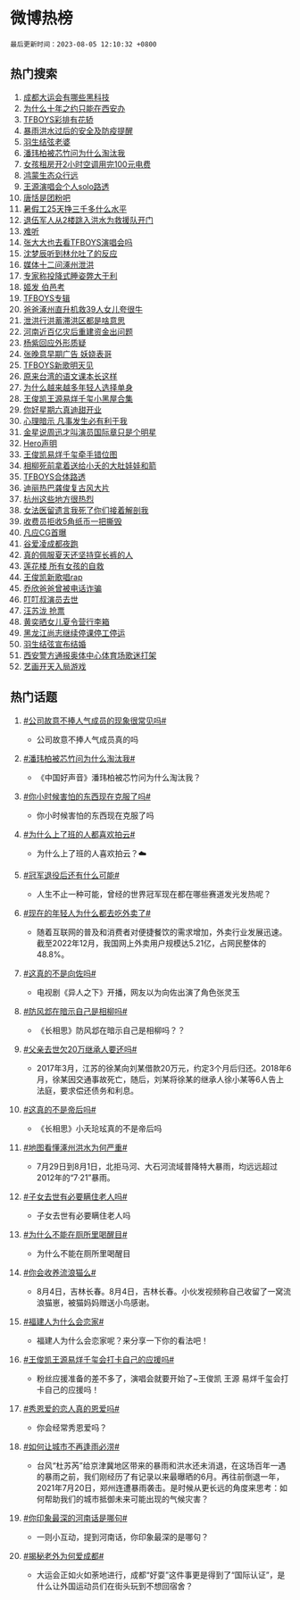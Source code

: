 # 微博热榜

`最后更新时间：2023-08-05 12:10:32 +0800`

## 热门搜索

1. [成都大运会有哪些黑科技](https://m.weibo.cn/search?containerid=100103type%3D1%26t%3D10%26q%3D%23%E6%88%90%E9%83%BD%E5%A4%A7%E8%BF%90%E4%BC%9A%E6%9C%89%E5%93%AA%E4%BA%9B%E9%BB%91%E7%A7%91%E6%8A%80%23&stream_entry_id=51&isnewpage=1&extparam=seat%3D1%26pos%3D0%26cate%3D10103%26dgr%3D0%26filter_type%3Drealtimehot%26c_type%3D51%26stream_entry_id%3D51%26display_time%3D1691208630%26pre_seqid%3D169120863092601970254&luicode=10000011&lfid=106003type%253D25%2526t%253D3%2526disable_hot%253D1%2526filter_type%253Drealtimehot)
1. [为什么十年之约只能在西安办](https://m.weibo.cn/search?containerid=100103type%3D1%26t%3D10%26q%3D%23%E4%B8%BA%E4%BB%80%E4%B9%88%E5%8D%81%E5%B9%B4%E4%B9%8B%E7%BA%A6%E5%8F%AA%E8%83%BD%E5%9C%A8%E8%A5%BF%E5%AE%89%E5%8A%9E%23&stream_entry_id=31&isnewpage=1&extparam=seat%3D1%26c_type%3D31%26realpos%3D1%26stream_entry_id%3D31%26filter_type%3Drealtimehot%26q%3D%2523%25E4%25B8%25BA%25E4%25BB%2580%25E4%25B9%2588%25E5%258D%2581%25E5%25B9%25B4%25E4%25B9%258B%25E7%25BA%25A6%25E5%258F%25AA%25E8%2583%25BD%25E5%259C%25A8%25E8%25A5%25BF%25E5%25AE%2589%25E5%258A%259E%2523%26cate%3D5001%26dgr%3D0%26lcate%3D5001%26band_rank%3D1%26flag%3D1%26pos%3D0%26display_time%3D1691208630%26pre_seqid%3D169120863092601970254&luicode=10000011&lfid=106003type%253D25%2526t%253D3%2526disable_hot%253D1%2526filter_type%253Drealtimehot)
1. [TFBOYS彩排有花轿](https://m.weibo.cn/search?containerid=100103type%3D1%26t%3D10%26q%3D%23TFBOYS%E5%BD%A9%E6%8E%92%E6%9C%89%E8%8A%B1%E8%BD%BF%23&stream_entry_id=31&isnewpage=1&extparam=seat%3D1%26c_type%3D31%26realpos%3D2%26stream_entry_id%3D31%26filter_type%3Drealtimehot%26q%3D%2523TFBOYS%25E5%25BD%25A9%25E6%258E%2592%25E6%259C%2589%25E8%258A%25B1%25E8%25BD%25BF%2523%26cate%3D5001%26dgr%3D0%26lcate%3D5001%26band_rank%3D2%26flag%3D1%26pos%3D1%26display_time%3D1691208630%26pre_seqid%3D169120863092601970254&luicode=10000011&lfid=106003type%253D25%2526t%253D3%2526disable_hot%253D1%2526filter_type%253Drealtimehot)
1. [暴雨洪水过后的安全及防疫提醒](https://m.weibo.cn/search?containerid=100103type%3D1%26t%3D10%26q%3D%23%E6%9A%B4%E9%9B%A8%E6%B4%AA%E6%B0%B4%E8%BF%87%E5%90%8E%E7%9A%84%E5%AE%89%E5%85%A8%E5%8F%8A%E9%98%B2%E7%96%AB%E6%8F%90%E9%86%92%23&stream_entry_id=31&isnewpage=1&extparam=seat%3D1%26c_type%3D31%26realpos%3D3%26stream_entry_id%3D31%26filter_type%3Drealtimehot%26q%3D%2523%25E6%259A%25B4%25E9%259B%25A8%25E6%25B4%25AA%25E6%25B0%25B4%25E8%25BF%2587%25E5%2590%258E%25E7%259A%2584%25E5%25AE%2589%25E5%2585%25A8%25E5%258F%258A%25E9%2598%25B2%25E7%2596%25AB%25E6%258F%2590%25E9%2586%2592%2523%26cate%3D5001%26dgr%3D0%26lcate%3D5001%26band_rank%3D3%26flag%3D1%26pos%3D2%26display_time%3D1691208630%26pre_seqid%3D169120863092601970254&luicode=10000011&lfid=106003type%253D25%2526t%253D3%2526disable_hot%253D1%2526filter_type%253Drealtimehot)
1. [羽生结弦老婆](https://m.weibo.cn/search?containerid=100103type%3D1%26t%3D10%26q%3D%23%E7%BE%BD%E7%94%9F%E7%BB%93%E5%BC%A6%E8%80%81%E5%A9%86%23&stream_entry_id=31&isnewpage=1&extparam=seat%3D1%26c_type%3D31%26realpos%3D4%26stream_entry_id%3D31%26filter_type%3Drealtimehot%26q%3D%2523%25E7%25BE%25BD%25E7%2594%259F%25E7%25BB%2593%25E5%25BC%25A6%25E8%2580%2581%25E5%25A9%2586%2523%26cate%3D5001%26dgr%3D0%26lcate%3D5001%26band_rank%3D4%26flag%3D16%26pos%3D3%26display_time%3D1691208630%26pre_seqid%3D169120863092601970254&luicode=10000011&lfid=106003type%253D25%2526t%253D3%2526disable_hot%253D1%2526filter_type%253Drealtimehot)
1. [潘玮柏被芯竹问为什么淘汰我](https://m.weibo.cn/search?containerid=100103type%3D1%26t%3D10%26q%3D%23%E6%BD%98%E7%8E%AE%E6%9F%8F%E8%A2%AB%E8%8A%AF%E7%AB%B9%E9%97%AE%E4%B8%BA%E4%BB%80%E4%B9%88%E6%B7%98%E6%B1%B0%E6%88%91%23&stream_entry_id=31&isnewpage=1&extparam=seat%3D1%26c_type%3D31%26realpos%3D5%26stream_entry_id%3D31%26filter_type%3Drealtimehot%26q%3D%2523%25E6%25BD%2598%25E7%258E%25AE%25E6%259F%258F%25E8%25A2%25AB%25E8%258A%25AF%25E7%25AB%25B9%25E9%2597%25AE%25E4%25B8%25BA%25E4%25BB%2580%25E4%25B9%2588%25E6%25B7%2598%25E6%25B1%25B0%25E6%2588%2591%2523%26cate%3D5001%26dgr%3D0%26lcate%3D5001%26band_rank%3D5%26flag%3D1%26pos%3D4%26display_time%3D1691208630%26pre_seqid%3D169120863092601970254&luicode=10000011&lfid=106003type%253D25%2526t%253D3%2526disable_hot%253D1%2526filter_type%253Drealtimehot)
1. [女孩租房开2小时空调用完100元电费](https://m.weibo.cn/search?containerid=100103type%3D1%26t%3D10%26q%3D%23%E5%A5%B3%E5%AD%A9%E7%A7%9F%E6%88%BF%E5%BC%802%E5%B0%8F%E6%97%B6%E7%A9%BA%E8%B0%83%E7%94%A8%E5%AE%8C100%E5%85%83%E7%94%B5%E8%B4%B9%23&stream_entry_id=31&isnewpage=1&extparam=seat%3D1%26c_type%3D31%26realpos%3D6%26stream_entry_id%3D31%26filter_type%3Drealtimehot%26q%3D%2523%25E5%25A5%25B3%25E5%25AD%25A9%25E7%25A7%259F%25E6%2588%25BF%25E5%25BC%25802%25E5%25B0%258F%25E6%2597%25B6%25E7%25A9%25BA%25E8%25B0%2583%25E7%2594%25A8%25E5%25AE%258C100%25E5%2585%2583%25E7%2594%25B5%25E8%25B4%25B9%2523%26cate%3D5001%26dgr%3D0%26lcate%3D5001%26band_rank%3D6%26flag%3D0%26pos%3D5%26display_time%3D1691208630%26pre_seqid%3D169120863092601970254&luicode=10000011&lfid=106003type%253D25%2526t%253D3%2526disable_hot%253D1%2526filter_type%253Drealtimehot)
1. [鸿蒙生态众行远](https://m.weibo.cn/search?containerid=100103type%3D1%26t%3D10%26q%3D%23%E9%B8%BF%E8%92%99%E7%94%9F%E6%80%81%E4%BC%97%E8%A1%8C%E8%BF%9C%23&stream_entry_id=31&isnewpage=1&extparam=seat%3D1%26c_type%3D31%26lcate%3D5001%26topic_ad%3D1%26stream_entry_id%3D31%26pos%3D6%26q%3D%2523%25E9%25B8%25BF%25E8%2592%2599%25E7%2594%259F%25E6%2580%2581%25E4%25BC%2597%25E8%25A1%258C%25E8%25BF%259C%2523%26cate%3D5001%26dgr%3D0%26adid%3D198404%26is_ad_pos%3D1%26filter_type%3Drealtimehot%26band_rank%3D7%26display_time%3D1691208630%26pre_seqid%3D169120863092601970254&luicode=10000011&lfid=106003type%253D25%2526t%253D3%2526disable_hot%253D1%2526filter_type%253Drealtimehot)
1. [王源演唱会个人solo路透](https://m.weibo.cn/search?containerid=100103type%3D1%26t%3D10%26q%3D%23%E7%8E%8B%E6%BA%90%E6%BC%94%E5%94%B1%E4%BC%9A%E4%B8%AA%E4%BA%BAsolo%E8%B7%AF%E9%80%8F%23&stream_entry_id=31&isnewpage=1&extparam=seat%3D1%26c_type%3D31%26realpos%3D7%26stream_entry_id%3D31%26filter_type%3Drealtimehot%26q%3D%2523%25E7%258E%258B%25E6%25BA%2590%25E6%25BC%2594%25E5%2594%25B1%25E4%25BC%259A%25E4%25B8%25AA%25E4%25BA%25BAsolo%25E8%25B7%25AF%25E9%2580%258F%2523%26cate%3D5001%26dgr%3D0%26lcate%3D5001%26band_rank%3D7%26flag%3D1%26pos%3D7%26display_time%3D1691208630%26pre_seqid%3D169120863092601970254&luicode=10000011&lfid=106003type%253D25%2526t%253D3%2526disable_hot%253D1%2526filter_type%253Drealtimehot)
1. [唐恬是团粉吧](https://m.weibo.cn/search?containerid=100103type%3D1%26t%3D10%26q%3D%23%E5%94%90%E6%81%AC%E6%98%AF%E5%9B%A2%E7%B2%89%E5%90%A7%23&stream_entry_id=31&isnewpage=1&extparam=seat%3D1%26c_type%3D31%26realpos%3D8%26stream_entry_id%3D31%26filter_type%3Drealtimehot%26q%3D%2523%25E5%2594%2590%25E6%2581%25AC%25E6%2598%25AF%25E5%259B%25A2%25E7%25B2%2589%25E5%2590%25A7%2523%26cate%3D5001%26dgr%3D0%26lcate%3D5001%26band_rank%3D8%26flag%3D1%26pos%3D8%26display_time%3D1691208630%26pre_seqid%3D169120863092601970254&luicode=10000011&lfid=106003type%253D25%2526t%253D3%2526disable_hot%253D1%2526filter_type%253Drealtimehot)
1. [暑假工25天挣三千多什么水平](https://m.weibo.cn/search?containerid=100103type%3D1%26t%3D10%26q%3D%23%E6%9A%91%E5%81%87%E5%B7%A525%E5%A4%A9%E6%8C%A3%E4%B8%89%E5%8D%83%E5%A4%9A%E4%BB%80%E4%B9%88%E6%B0%B4%E5%B9%B3%23&stream_entry_id=31&isnewpage=1&extparam=seat%3D1%26c_type%3D31%26realpos%3D9%26stream_entry_id%3D31%26filter_type%3Drealtimehot%26q%3D%2523%25E6%259A%2591%25E5%2581%2587%25E5%25B7%25A525%25E5%25A4%25A9%25E6%258C%25A3%25E4%25B8%2589%25E5%258D%2583%25E5%25A4%259A%25E4%25BB%2580%25E4%25B9%2588%25E6%25B0%25B4%25E5%25B9%25B3%2523%26cate%3D5001%26dgr%3D0%26lcate%3D5001%26band_rank%3D9%26flag%3D2%26pos%3D9%26display_time%3D1691208630%26pre_seqid%3D169120863092601970254&luicode=10000011&lfid=106003type%253D25%2526t%253D3%2526disable_hot%253D1%2526filter_type%253Drealtimehot)
1. [退伍军人从2楼跳入洪水为救援队开门](https://m.weibo.cn/search?containerid=100103type%3D1%26t%3D10%26q%3D%23%E9%80%80%E4%BC%8D%E5%86%9B%E4%BA%BA%E4%BB%8E2%E6%A5%BC%E8%B7%B3%E5%85%A5%E6%B4%AA%E6%B0%B4%E4%B8%BA%E6%95%91%E6%8F%B4%E9%98%9F%E5%BC%80%E9%97%A8%23&stream_entry_id=31&isnewpage=1&extparam=seat%3D1%26c_type%3D31%26realpos%3D10%26stream_entry_id%3D31%26filter_type%3Drealtimehot%26q%3D%2523%25E9%2580%2580%25E4%25BC%258D%25E5%2586%259B%25E4%25BA%25BA%25E4%25BB%258E2%25E6%25A5%25BC%25E8%25B7%25B3%25E5%2585%25A5%25E6%25B4%25AA%25E6%25B0%25B4%25E4%25B8%25BA%25E6%2595%2591%25E6%258F%25B4%25E9%2598%259F%25E5%25BC%2580%25E9%2597%25A8%2523%26cate%3D5001%26dgr%3D0%26lcate%3D5001%26band_rank%3D10%26flag%3D32768%26pos%3D10%26display_time%3D1691208630%26pre_seqid%3D169120863092601970254&luicode=10000011&lfid=106003type%253D25%2526t%253D3%2526disable_hot%253D1%2526filter_type%253Drealtimehot)
1. [难听](https://m.weibo.cn/search?containerid=100103type%3D1%26t%3D10%26q%3D%E9%9A%BE%E5%90%AC&stream_entry_id=31&isnewpage=1&extparam=seat%3D1%26c_type%3D31%26realpos%3D11%26stream_entry_id%3D31%26filter_type%3Drealtimehot%26q%3D%25E9%259A%25BE%25E5%2590%25AC%26cate%3D5001%26dgr%3D0%26lcate%3D5001%26band_rank%3D11%26flag%3D1%26pos%3D11%26display_time%3D1691208630%26pre_seqid%3D169120863092601970254&luicode=10000011&lfid=106003type%253D25%2526t%253D3%2526disable_hot%253D1%2526filter_type%253Drealtimehot)
1. [张大大也去看TFBOYS演唱会吗](https://m.weibo.cn/search?containerid=100103type%3D1%26t%3D10%26q%3D%23%E5%BC%A0%E5%A4%A7%E5%A4%A7%E4%B9%9F%E5%8E%BB%E7%9C%8BTFBOYS%E6%BC%94%E5%94%B1%E4%BC%9A%E5%90%97%23&stream_entry_id=31&isnewpage=1&extparam=seat%3D1%26c_type%3D31%26realpos%3D12%26stream_entry_id%3D31%26filter_type%3Drealtimehot%26q%3D%2523%25E5%25BC%25A0%25E5%25A4%25A7%25E5%25A4%25A7%25E4%25B9%259F%25E5%258E%25BB%25E7%259C%258BTFBOYS%25E6%25BC%2594%25E5%2594%25B1%25E4%25BC%259A%25E5%2590%2597%2523%26cate%3D5001%26dgr%3D0%26lcate%3D5001%26band_rank%3D12%26flag%3D1%26pos%3D12%26display_time%3D1691208630%26pre_seqid%3D169120863092601970254&luicode=10000011&lfid=106003type%253D25%2526t%253D3%2526disable_hot%253D1%2526filter_type%253Drealtimehot)
1. [沈梦辰听到林允吐了的反应](https://m.weibo.cn/search?containerid=100103type%3D1%26t%3D10%26q%3D%23%E6%B2%88%E6%A2%A6%E8%BE%B0%E5%90%AC%E5%88%B0%E6%9E%97%E5%85%81%E5%90%90%E4%BA%86%E7%9A%84%E5%8F%8D%E5%BA%94%23&stream_entry_id=31&isnewpage=1&extparam=seat%3D1%26c_type%3D31%26realpos%3D13%26stream_entry_id%3D31%26filter_type%3Drealtimehot%26q%3D%2523%25E6%25B2%2588%25E6%25A2%25A6%25E8%25BE%25B0%25E5%2590%25AC%25E5%2588%25B0%25E6%259E%2597%25E5%2585%2581%25E5%2590%2590%25E4%25BA%2586%25E7%259A%2584%25E5%258F%258D%25E5%25BA%2594%2523%26cate%3D5001%26dgr%3D0%26lcate%3D5001%26band_rank%3D13%26flag%3D2%26pos%3D13%26display_time%3D1691208630%26pre_seqid%3D169120863092601970254&luicode=10000011&lfid=106003type%253D25%2526t%253D3%2526disable_hot%253D1%2526filter_type%253Drealtimehot)
1. [媒体十二问涿州泄洪](https://m.weibo.cn/search?containerid=100103type%3D1%26t%3D10%26q%3D%23%E5%AA%92%E4%BD%93%E5%8D%81%E4%BA%8C%E9%97%AE%E6%B6%BF%E5%B7%9E%E6%B3%84%E6%B4%AA%23&stream_entry_id=31&isnewpage=1&extparam=seat%3D1%26c_type%3D31%26realpos%3D14%26stream_entry_id%3D31%26filter_type%3Drealtimehot%26q%3D%2523%25E5%25AA%2592%25E4%25BD%2593%25E5%258D%2581%25E4%25BA%258C%25E9%2597%25AE%25E6%25B6%25BF%25E5%25B7%259E%25E6%25B3%2584%25E6%25B4%25AA%2523%26cate%3D5001%26dgr%3D0%26lcate%3D5001%26band_rank%3D14%26flag%3D0%26pos%3D14%26display_time%3D1691208630%26pre_seqid%3D169120863092601970254&luicode=10000011&lfid=106003type%253D25%2526t%253D3%2526disable_hot%253D1%2526filter_type%253Drealtimehot)
1. [专家称投降式睡姿弊大于利](https://m.weibo.cn/search?containerid=100103type%3D1%26t%3D10%26q%3D%23%E4%B8%93%E5%AE%B6%E7%A7%B0%E6%8A%95%E9%99%8D%E5%BC%8F%E7%9D%A1%E5%A7%BF%E5%BC%8A%E5%A4%A7%E4%BA%8E%E5%88%A9%23&stream_entry_id=31&isnewpage=1&extparam=seat%3D1%26c_type%3D31%26realpos%3D15%26stream_entry_id%3D31%26filter_type%3Drealtimehot%26q%3D%2523%25E4%25B8%2593%25E5%25AE%25B6%25E7%25A7%25B0%25E6%258A%2595%25E9%2599%258D%25E5%25BC%258F%25E7%259D%25A1%25E5%25A7%25BF%25E5%25BC%258A%25E5%25A4%25A7%25E4%25BA%258E%25E5%2588%25A9%2523%26cate%3D5001%26dgr%3D0%26lcate%3D5001%26band_rank%3D15%26flag%3D0%26pos%3D15%26display_time%3D1691208630%26pre_seqid%3D169120863092601970254&luicode=10000011&lfid=106003type%253D25%2526t%253D3%2526disable_hot%253D1%2526filter_type%253Drealtimehot)
1. [姬发 伯邑考](https://m.weibo.cn/search?containerid=100103type%3D1%26t%3D10%26q%3D%E5%A7%AC%E5%8F%91+%E4%BC%AF%E9%82%91%E8%80%83&stream_entry_id=31&isnewpage=1&extparam=seat%3D1%26c_type%3D31%26realpos%3D16%26stream_entry_id%3D31%26filter_type%3Drealtimehot%26q%3D%25E5%25A7%25AC%25E5%258F%2591%2520%25E4%25BC%25AF%25E9%2582%2591%25E8%2580%2583%26cate%3D5001%26dgr%3D0%26lcate%3D5001%26band_rank%3D16%26flag%3D0%26pos%3D16%26display_time%3D1691208630%26pre_seqid%3D169120863092601970254&luicode=10000011&lfid=106003type%253D25%2526t%253D3%2526disable_hot%253D1%2526filter_type%253Drealtimehot)
1. [TFBOYS专辑](https://m.weibo.cn/search?containerid=100103type%3D1%26t%3D10%26q%3DTFBOYS%E4%B8%93%E8%BE%91&stream_entry_id=31&isnewpage=1&extparam=seat%3D1%26c_type%3D31%26realpos%3D17%26stream_entry_id%3D31%26filter_type%3Drealtimehot%26q%3DTFBOYS%25E4%25B8%2593%25E8%25BE%2591%26cate%3D5001%26dgr%3D0%26lcate%3D5001%26band_rank%3D17%26flag%3D1%26pos%3D17%26display_time%3D1691208630%26pre_seqid%3D169120863092601970254&luicode=10000011&lfid=106003type%253D25%2526t%253D3%2526disable_hot%253D1%2526filter_type%253Drealtimehot)
1. [爸爸涿州直升机救39人女儿夸很牛](https://m.weibo.cn/search?containerid=100103type%3D1%26t%3D10%26q%3D%23%E7%88%B8%E7%88%B8%E6%B6%BF%E5%B7%9E%E7%9B%B4%E5%8D%87%E6%9C%BA%E6%95%9139%E4%BA%BA%E5%A5%B3%E5%84%BF%E5%A4%B8%E5%BE%88%E7%89%9B%23&stream_entry_id=31&isnewpage=1&extparam=seat%3D1%26c_type%3D31%26realpos%3D18%26stream_entry_id%3D31%26filter_type%3Drealtimehot%26q%3D%2523%25E7%2588%25B8%25E7%2588%25B8%25E6%25B6%25BF%25E5%25B7%259E%25E7%259B%25B4%25E5%258D%2587%25E6%259C%25BA%25E6%2595%259139%25E4%25BA%25BA%25E5%25A5%25B3%25E5%2584%25BF%25E5%25A4%25B8%25E5%25BE%2588%25E7%2589%259B%2523%26cate%3D5001%26dgr%3D0%26lcate%3D5001%26band_rank%3D18%26flag%3D32768%26pos%3D18%26display_time%3D1691208630%26pre_seqid%3D169120863092601970254&luicode=10000011&lfid=106003type%253D25%2526t%253D3%2526disable_hot%253D1%2526filter_type%253Drealtimehot)
1. [泄洪行洪蓄滞洪区都是啥意思](https://m.weibo.cn/search?containerid=100103type%3D1%26t%3D10%26q%3D%23%E6%B3%84%E6%B4%AA%E8%A1%8C%E6%B4%AA%E8%93%84%E6%BB%9E%E6%B4%AA%E5%8C%BA%E9%83%BD%E6%98%AF%E5%95%A5%E6%84%8F%E6%80%9D%23&stream_entry_id=31&isnewpage=1&extparam=seat%3D1%26c_type%3D31%26realpos%3D19%26stream_entry_id%3D31%26filter_type%3Drealtimehot%26q%3D%2523%25E6%25B3%2584%25E6%25B4%25AA%25E8%25A1%258C%25E6%25B4%25AA%25E8%2593%2584%25E6%25BB%259E%25E6%25B4%25AA%25E5%258C%25BA%25E9%2583%25BD%25E6%2598%25AF%25E5%2595%25A5%25E6%2584%258F%25E6%2580%259D%2523%26cate%3D5001%26dgr%3D0%26lcate%3D5001%26band_rank%3D19%26flag%3D1%26pos%3D19%26display_time%3D1691208630%26pre_seqid%3D169120863092601970254&luicode=10000011&lfid=106003type%253D25%2526t%253D3%2526disable_hot%253D1%2526filter_type%253Drealtimehot)
1. [河南近百亿灾后重建资金出问题](https://m.weibo.cn/search?containerid=100103type%3D1%26t%3D10%26q%3D%23%E6%B2%B3%E5%8D%97%E8%BF%91%E7%99%BE%E4%BA%BF%E7%81%BE%E5%90%8E%E9%87%8D%E5%BB%BA%E8%B5%84%E9%87%91%E5%87%BA%E9%97%AE%E9%A2%98%23&stream_entry_id=31&isnewpage=1&extparam=seat%3D1%26c_type%3D31%26realpos%3D20%26stream_entry_id%3D31%26filter_type%3Drealtimehot%26q%3D%2523%25E6%25B2%25B3%25E5%258D%2597%25E8%25BF%2591%25E7%2599%25BE%25E4%25BA%25BF%25E7%2581%25BE%25E5%2590%258E%25E9%2587%258D%25E5%25BB%25BA%25E8%25B5%2584%25E9%2587%2591%25E5%2587%25BA%25E9%2597%25AE%25E9%25A2%2598%2523%26cate%3D5001%26dgr%3D0%26lcate%3D5001%26band_rank%3D20%26flag%3D0%26pos%3D20%26display_time%3D1691208630%26pre_seqid%3D169120863092601970254&luicode=10000011&lfid=106003type%253D25%2526t%253D3%2526disable_hot%253D1%2526filter_type%253Drealtimehot)
1. [杨紫回应外形质疑](https://m.weibo.cn/search?containerid=100103type%3D1%26t%3D10%26q%3D%23%E6%9D%A8%E7%B4%AB%E5%9B%9E%E5%BA%94%E5%A4%96%E5%BD%A2%E8%B4%A8%E7%96%91%23&stream_entry_id=31&isnewpage=1&extparam=seat%3D1%26c_type%3D31%26realpos%3D21%26stream_entry_id%3D31%26filter_type%3Drealtimehot%26q%3D%2523%25E6%259D%25A8%25E7%25B4%25AB%25E5%259B%259E%25E5%25BA%2594%25E5%25A4%2596%25E5%25BD%25A2%25E8%25B4%25A8%25E7%2596%2591%2523%26cate%3D5001%26dgr%3D0%26lcate%3D5001%26band_rank%3D21%26flag%3D1%26pos%3D21%26display_time%3D1691208630%26pre_seqid%3D169120863092601970254&luicode=10000011&lfid=106003type%253D25%2526t%253D3%2526disable_hot%253D1%2526filter_type%253Drealtimehot)
1. [张晚意早期广告 妖娆表哥](https://m.weibo.cn/search?containerid=100103type%3D1%26t%3D10%26q%3D%E5%BC%A0%E6%99%9A%E6%84%8F%E6%97%A9%E6%9C%9F%E5%B9%BF%E5%91%8A+%E5%A6%96%E5%A8%86%E8%A1%A8%E5%93%A5&stream_entry_id=31&isnewpage=1&extparam=seat%3D1%26c_type%3D31%26realpos%3D22%26stream_entry_id%3D31%26filter_type%3Drealtimehot%26q%3D%25E5%25BC%25A0%25E6%2599%259A%25E6%2584%258F%25E6%2597%25A9%25E6%259C%259F%25E5%25B9%25BF%25E5%2591%258A%2520%25E5%25A6%2596%25E5%25A8%2586%25E8%25A1%25A8%25E5%2593%25A5%26cate%3D5001%26dgr%3D0%26lcate%3D5001%26band_rank%3D22%26flag%3D1%26pos%3D22%26display_time%3D1691208630%26pre_seqid%3D169120863092601970254&luicode=10000011&lfid=106003type%253D25%2526t%253D3%2526disable_hot%253D1%2526filter_type%253Drealtimehot)
1. [TFBOYS新歌明天见](https://m.weibo.cn/search?containerid=100103type%3D1%26t%3D10%26q%3D%23TFBOYS%E6%96%B0%E6%AD%8C%E6%98%8E%E5%A4%A9%E8%A7%81%23&stream_entry_id=31&isnewpage=1&extparam=seat%3D1%26c_type%3D31%26realpos%3D23%26stream_entry_id%3D31%26filter_type%3Drealtimehot%26q%3D%2523TFBOYS%25E6%2596%25B0%25E6%25AD%258C%25E6%2598%258E%25E5%25A4%25A9%25E8%25A7%2581%2523%26cate%3D5001%26dgr%3D0%26lcate%3D5001%26band_rank%3D23%26flag%3D0%26pos%3D23%26display_time%3D1691208630%26pre_seqid%3D169120863092601970254&luicode=10000011&lfid=106003type%253D25%2526t%253D3%2526disable_hot%253D1%2526filter_type%253Drealtimehot)
1. [原来台湾的语文课本长这样](https://m.weibo.cn/search?containerid=100103type%3D1%26t%3D10%26q%3D%23%E5%8E%9F%E6%9D%A5%E5%8F%B0%E6%B9%BE%E7%9A%84%E8%AF%AD%E6%96%87%E8%AF%BE%E6%9C%AC%E9%95%BF%E8%BF%99%E6%A0%B7%23&stream_entry_id=31&isnewpage=1&extparam=seat%3D1%26c_type%3D31%26realpos%3D24%26stream_entry_id%3D31%26filter_type%3Drealtimehot%26q%3D%2523%25E5%258E%259F%25E6%259D%25A5%25E5%258F%25B0%25E6%25B9%25BE%25E7%259A%2584%25E8%25AF%25AD%25E6%2596%2587%25E8%25AF%25BE%25E6%259C%25AC%25E9%2595%25BF%25E8%25BF%2599%25E6%25A0%25B7%2523%26cate%3D5001%26dgr%3D0%26lcate%3D5001%26band_rank%3D24%26flag%3D0%26pos%3D24%26display_time%3D1691208630%26pre_seqid%3D169120863092601970254&luicode=10000011&lfid=106003type%253D25%2526t%253D3%2526disable_hot%253D1%2526filter_type%253Drealtimehot)
1. [为什么越来越多年轻人选择单身](https://m.weibo.cn/search?containerid=100103type%3D1%26t%3D10%26q%3D%E4%B8%BA%E4%BB%80%E4%B9%88%E8%B6%8A%E6%9D%A5%E8%B6%8A%E5%A4%9A%E5%B9%B4%E8%BD%BB%E4%BA%BA%E9%80%89%E6%8B%A9%E5%8D%95%E8%BA%AB&stream_entry_id=31&isnewpage=1&extparam=seat%3D1%26c_type%3D31%26realpos%3D25%26stream_entry_id%3D31%26filter_type%3Drealtimehot%26q%3D%25E4%25B8%25BA%25E4%25BB%2580%25E4%25B9%2588%25E8%25B6%258A%25E6%259D%25A5%25E8%25B6%258A%25E5%25A4%259A%25E5%25B9%25B4%25E8%25BD%25BB%25E4%25BA%25BA%25E9%2580%2589%25E6%258B%25A9%25E5%258D%2595%25E8%25BA%25AB%26cate%3D5001%26dgr%3D0%26lcate%3D5001%26band_rank%3D25%26flag%3D0%26pos%3D25%26display_time%3D1691208630%26pre_seqid%3D169120863092601970254&luicode=10000011&lfid=106003type%253D25%2526t%253D3%2526disable_hot%253D1%2526filter_type%253Drealtimehot)
1. [王俊凯王源易烊千玺小黑屋合集](https://m.weibo.cn/search?containerid=100103type%3D1%26t%3D10%26q%3D%23%E7%8E%8B%E4%BF%8A%E5%87%AF%E7%8E%8B%E6%BA%90%E6%98%93%E7%83%8A%E5%8D%83%E7%8E%BA%E5%B0%8F%E9%BB%91%E5%B1%8B%E5%90%88%E9%9B%86%23&stream_entry_id=31&isnewpage=1&extparam=seat%3D1%26c_type%3D31%26realpos%3D26%26stream_entry_id%3D31%26filter_type%3Drealtimehot%26q%3D%2523%25E7%258E%258B%25E4%25BF%258A%25E5%2587%25AF%25E7%258E%258B%25E6%25BA%2590%25E6%2598%2593%25E7%2583%258A%25E5%258D%2583%25E7%258E%25BA%25E5%25B0%258F%25E9%25BB%2591%25E5%25B1%258B%25E5%2590%2588%25E9%259B%2586%2523%26cate%3D5001%26dgr%3D0%26lcate%3D5001%26band_rank%3D26%26flag%3D1%26pos%3D26%26display_time%3D1691208630%26pre_seqid%3D169120863092601970254&luicode=10000011&lfid=106003type%253D25%2526t%253D3%2526disable_hot%253D1%2526filter_type%253Drealtimehot)
1. [你好星期六真迪甜开业](https://m.weibo.cn/search?containerid=100103type%3D1%26t%3D10%26q%3D%23%E4%BD%A0%E5%A5%BD%E6%98%9F%E6%9C%9F%E5%85%AD%E7%9C%9F%E8%BF%AA%E7%94%9C%E5%BC%80%E4%B8%9A%23&stream_entry_id=31&isnewpage=1&extparam=seat%3D1%26c_type%3D31%26realpos%3D27%26stream_entry_id%3D31%26filter_type%3Drealtimehot%26q%3D%2523%25E4%25BD%25A0%25E5%25A5%25BD%25E6%2598%259F%25E6%259C%259F%25E5%2585%25AD%25E7%259C%259F%25E8%25BF%25AA%25E7%2594%259C%25E5%25BC%2580%25E4%25B8%259A%2523%26cate%3D5001%26dgr%3D0%26lcate%3D5001%26band_rank%3D27%26flag%3D0%26pos%3D27%26display_time%3D1691208630%26pre_seqid%3D169120863092601970254&luicode=10000011&lfid=106003type%253D25%2526t%253D3%2526disable_hot%253D1%2526filter_type%253Drealtimehot)
1. [心理暗示 凡事发生必有利于我](https://m.weibo.cn/search?containerid=100103type%3D1%26t%3D10%26q%3D%E5%BF%83%E7%90%86%E6%9A%97%E7%A4%BA+%E5%87%A1%E4%BA%8B%E5%8F%91%E7%94%9F%E5%BF%85%E6%9C%89%E5%88%A9%E4%BA%8E%E6%88%91&stream_entry_id=31&isnewpage=1&extparam=seat%3D1%26c_type%3D31%26realpos%3D28%26stream_entry_id%3D31%26filter_type%3Drealtimehot%26q%3D%25E5%25BF%2583%25E7%2590%2586%25E6%259A%2597%25E7%25A4%25BA%2520%25E5%2587%25A1%25E4%25BA%258B%25E5%258F%2591%25E7%2594%259F%25E5%25BF%2585%25E6%259C%2589%25E5%2588%25A9%25E4%25BA%258E%25E6%2588%2591%26cate%3D5001%26dgr%3D0%26lcate%3D5001%26band_rank%3D28%26flag%3D0%26pos%3D28%26display_time%3D1691208630%26pre_seqid%3D169120863092601970254&luicode=10000011&lfid=106003type%253D25%2526t%253D3%2526disable_hot%253D1%2526filter_type%253Drealtimehot)
1. [金星说周迅才叫演员国际章只是个明星](https://m.weibo.cn/search?containerid=100103type%3D1%26t%3D10%26q%3D%23%E9%87%91%E6%98%9F%E8%AF%B4%E5%91%A8%E8%BF%85%E6%89%8D%E5%8F%AB%E6%BC%94%E5%91%98%E5%9B%BD%E9%99%85%E7%AB%A0%E5%8F%AA%E6%98%AF%E4%B8%AA%E6%98%8E%E6%98%9F%23&stream_entry_id=31&isnewpage=1&extparam=seat%3D1%26c_type%3D31%26realpos%3D29%26stream_entry_id%3D31%26filter_type%3Drealtimehot%26q%3D%2523%25E9%2587%2591%25E6%2598%259F%25E8%25AF%25B4%25E5%2591%25A8%25E8%25BF%2585%25E6%2589%258D%25E5%258F%25AB%25E6%25BC%2594%25E5%2591%2598%25E5%259B%25BD%25E9%2599%2585%25E7%25AB%25A0%25E5%258F%25AA%25E6%2598%25AF%25E4%25B8%25AA%25E6%2598%258E%25E6%2598%259F%2523%26cate%3D5001%26dgr%3D0%26lcate%3D5001%26band_rank%3D29%26flag%3D0%26pos%3D29%26display_time%3D1691208630%26pre_seqid%3D169120863092601970254&luicode=10000011&lfid=106003type%253D25%2526t%253D3%2526disable_hot%253D1%2526filter_type%253Drealtimehot)
1. [Hero声明](https://m.weibo.cn/search?containerid=100103type%3D1%26t%3D10%26q%3DHero%E5%A3%B0%E6%98%8E&stream_entry_id=31&isnewpage=1&extparam=seat%3D1%26c_type%3D31%26realpos%3D30%26stream_entry_id%3D31%26filter_type%3Drealtimehot%26q%3DHero%25E5%25A3%25B0%25E6%2598%258E%26cate%3D5001%26dgr%3D0%26lcate%3D5001%26band_rank%3D30%26flag%3D1%26pos%3D30%26display_time%3D1691208630%26pre_seqid%3D169120863092601970254&luicode=10000011&lfid=106003type%253D25%2526t%253D3%2526disable_hot%253D1%2526filter_type%253Drealtimehot)
1. [王俊凯易烊千玺牵手错位图](https://m.weibo.cn/search?containerid=100103type%3D1%26t%3D10%26q%3D%23%E7%8E%8B%E4%BF%8A%E5%87%AF%E6%98%93%E7%83%8A%E5%8D%83%E7%8E%BA%E7%89%B5%E6%89%8B%E9%94%99%E4%BD%8D%E5%9B%BE%23&stream_entry_id=31&isnewpage=1&extparam=seat%3D1%26c_type%3D31%26realpos%3D31%26stream_entry_id%3D31%26filter_type%3Drealtimehot%26q%3D%2523%25E7%258E%258B%25E4%25BF%258A%25E5%2587%25AF%25E6%2598%2593%25E7%2583%258A%25E5%258D%2583%25E7%258E%25BA%25E7%2589%25B5%25E6%2589%258B%25E9%2594%2599%25E4%25BD%258D%25E5%259B%25BE%2523%26cate%3D5001%26dgr%3D0%26lcate%3D5001%26band_rank%3D31%26flag%3D0%26pos%3D31%26display_time%3D1691208630%26pre_seqid%3D169120863092601970254&luicode=10000011&lfid=106003type%253D25%2526t%253D3%2526disable_hot%253D1%2526filter_type%253Drealtimehot)
1. [相柳死前拿着送给小夭的大肚娃娃和箭](https://m.weibo.cn/search?containerid=100103type%3D1%26t%3D10%26q%3D%23%E7%9B%B8%E6%9F%B3%E6%AD%BB%E5%89%8D%E6%8B%BF%E7%9D%80%E9%80%81%E7%BB%99%E5%B0%8F%E5%A4%AD%E7%9A%84%E5%A4%A7%E8%82%9A%E5%A8%83%E5%A8%83%E5%92%8C%E7%AE%AD%23&stream_entry_id=31&isnewpage=1&extparam=seat%3D1%26c_type%3D31%26realpos%3D32%26stream_entry_id%3D31%26filter_type%3Drealtimehot%26q%3D%2523%25E7%259B%25B8%25E6%259F%25B3%25E6%25AD%25BB%25E5%2589%258D%25E6%258B%25BF%25E7%259D%2580%25E9%2580%2581%25E7%25BB%2599%25E5%25B0%258F%25E5%25A4%25AD%25E7%259A%2584%25E5%25A4%25A7%25E8%2582%259A%25E5%25A8%2583%25E5%25A8%2583%25E5%2592%258C%25E7%25AE%25AD%2523%26cate%3D5001%26dgr%3D0%26lcate%3D5001%26band_rank%3D32%26flag%3D1%26pos%3D32%26display_time%3D1691208630%26pre_seqid%3D169120863092601970254&luicode=10000011&lfid=106003type%253D25%2526t%253D3%2526disable_hot%253D1%2526filter_type%253Drealtimehot)
1. [TFBOYS合体路透](https://m.weibo.cn/search?containerid=100103type%3D1%26t%3D10%26q%3D%23TFBOYS%E5%90%88%E4%BD%93%E8%B7%AF%E9%80%8F%23&stream_entry_id=31&isnewpage=1&extparam=seat%3D1%26c_type%3D31%26realpos%3D33%26stream_entry_id%3D31%26filter_type%3Drealtimehot%26q%3D%2523TFBOYS%25E5%2590%2588%25E4%25BD%2593%25E8%25B7%25AF%25E9%2580%258F%2523%26cate%3D5001%26dgr%3D0%26lcate%3D5001%26band_rank%3D33%26flag%3D0%26pos%3D33%26display_time%3D1691208630%26pre_seqid%3D169120863092601970254&luicode=10000011&lfid=106003type%253D25%2526t%253D3%2526disable_hot%253D1%2526filter_type%253Drealtimehot)
1. [迪丽热巴龚俊复古风大片](https://m.weibo.cn/search?containerid=100103type%3D1%26t%3D10%26q%3D%23%E8%BF%AA%E4%B8%BD%E7%83%AD%E5%B7%B4%E9%BE%9A%E4%BF%8A%E5%A4%8D%E5%8F%A4%E9%A3%8E%E5%A4%A7%E7%89%87%23&stream_entry_id=31&isnewpage=1&extparam=seat%3D1%26c_type%3D31%26realpos%3D34%26stream_entry_id%3D31%26filter_type%3Drealtimehot%26q%3D%2523%25E8%25BF%25AA%25E4%25B8%25BD%25E7%2583%25AD%25E5%25B7%25B4%25E9%25BE%259A%25E4%25BF%258A%25E5%25A4%258D%25E5%258F%25A4%25E9%25A3%258E%25E5%25A4%25A7%25E7%2589%2587%2523%26cate%3D5001%26dgr%3D0%26lcate%3D5001%26band_rank%3D34%26flag%3D1%26pos%3D34%26display_time%3D1691208630%26pre_seqid%3D169120863092601970254&luicode=10000011&lfid=106003type%253D25%2526t%253D3%2526disable_hot%253D1%2526filter_type%253Drealtimehot)
1. [杭州这些地方很热烈](https://m.weibo.cn/search?containerid=100103type%3D1%26t%3D10%26q%3D%23%E6%9D%AD%E5%B7%9E%E8%BF%99%E4%BA%9B%E5%9C%B0%E6%96%B9%E5%BE%88%E7%83%AD%E7%83%88%23&stream_entry_id=31&isnewpage=1&extparam=seat%3D1%26c_type%3D31%26realpos%3D35%26stream_entry_id%3D31%26filter_type%3Drealtimehot%26q%3D%2523%25E6%259D%25AD%25E5%25B7%259E%25E8%25BF%2599%25E4%25BA%259B%25E5%259C%25B0%25E6%2596%25B9%25E5%25BE%2588%25E7%2583%25AD%25E7%2583%2588%2523%26cate%3D5001%26dgr%3D0%26lcate%3D5001%26band_rank%3D35%26flag%3D1%26pos%3D35%26display_time%3D1691208630%26pre_seqid%3D169120863092601970254&luicode=10000011&lfid=106003type%253D25%2526t%253D3%2526disable_hot%253D1%2526filter_type%253Drealtimehot)
1. [女法医留遗言我死了你们接着解剖我](https://m.weibo.cn/search?containerid=100103type%3D1%26t%3D10%26q%3D%23%E5%A5%B3%E6%B3%95%E5%8C%BB%E7%95%99%E9%81%97%E8%A8%80%E6%88%91%E6%AD%BB%E4%BA%86%E4%BD%A0%E4%BB%AC%E6%8E%A5%E7%9D%80%E8%A7%A3%E5%89%96%E6%88%91%23&stream_entry_id=31&isnewpage=1&extparam=seat%3D1%26c_type%3D31%26realpos%3D36%26stream_entry_id%3D31%26filter_type%3Drealtimehot%26q%3D%2523%25E5%25A5%25B3%25E6%25B3%2595%25E5%258C%25BB%25E7%2595%2599%25E9%2581%2597%25E8%25A8%2580%25E6%2588%2591%25E6%25AD%25BB%25E4%25BA%2586%25E4%25BD%25A0%25E4%25BB%25AC%25E6%258E%25A5%25E7%259D%2580%25E8%25A7%25A3%25E5%2589%2596%25E6%2588%2591%2523%26cate%3D5001%26dgr%3D0%26lcate%3D5001%26band_rank%3D36%26flag%3D32768%26pos%3D36%26display_time%3D1691208630%26pre_seqid%3D169120863092601970254&luicode=10000011&lfid=106003type%253D25%2526t%253D3%2526disable_hot%253D1%2526filter_type%253Drealtimehot)
1. [收费员拒收5角纸币一把撕毁](https://m.weibo.cn/search?containerid=100103type%3D1%26t%3D10%26q%3D%23%E6%94%B6%E8%B4%B9%E5%91%98%E6%8B%92%E6%94%B65%E8%A7%92%E7%BA%B8%E5%B8%81%E4%B8%80%E6%8A%8A%E6%92%95%E6%AF%81%23&stream_entry_id=31&isnewpage=1&extparam=seat%3D1%26c_type%3D31%26realpos%3D37%26stream_entry_id%3D31%26filter_type%3Drealtimehot%26q%3D%2523%25E6%2594%25B6%25E8%25B4%25B9%25E5%2591%2598%25E6%258B%2592%25E6%2594%25B65%25E8%25A7%2592%25E7%25BA%25B8%25E5%25B8%2581%25E4%25B8%2580%25E6%258A%258A%25E6%2592%2595%25E6%25AF%2581%2523%26cate%3D5001%26dgr%3D0%26lcate%3D5001%26band_rank%3D37%26flag%3D0%26pos%3D37%26display_time%3D1691208630%26pre_seqid%3D169120863092601970254&luicode=10000011&lfid=106003type%253D25%2526t%253D3%2526disable_hot%253D1%2526filter_type%253Drealtimehot)
1. [凡应CG首曝](https://m.weibo.cn/search?containerid=100103type%3D1%26t%3D10%26q%3D%23%E5%87%A1%E5%BA%94CG%E9%A6%96%E6%9B%9D%23&stream_entry_id=31&isnewpage=1&extparam=seat%3D1%26c_type%3D31%26realpos%3D38%26stream_entry_id%3D31%26filter_type%3Drealtimehot%26q%3D%2523%25E5%2587%25A1%25E5%25BA%2594CG%25E9%25A6%2596%25E6%259B%259D%2523%26cate%3D5001%26dgr%3D0%26lcate%3D5001%26band_rank%3D38%26flag%3D1%26pos%3D38%26display_time%3D1691208630%26pre_seqid%3D169120863092601970254&luicode=10000011&lfid=106003type%253D25%2526t%253D3%2526disable_hot%253D1%2526filter_type%253Drealtimehot)
1. [谷爱凌成都夜跑](https://m.weibo.cn/search?containerid=100103type%3D1%26t%3D10%26q%3D%23%E8%B0%B7%E7%88%B1%E5%87%8C%E6%88%90%E9%83%BD%E5%A4%9C%E8%B7%91%23&stream_entry_id=31&isnewpage=1&extparam=seat%3D1%26c_type%3D31%26realpos%3D39%26stream_entry_id%3D31%26filter_type%3Drealtimehot%26q%3D%2523%25E8%25B0%25B7%25E7%2588%25B1%25E5%2587%258C%25E6%2588%2590%25E9%2583%25BD%25E5%25A4%259C%25E8%25B7%2591%2523%26cate%3D5001%26dgr%3D0%26lcate%3D5001%26band_rank%3D39%26flag%3D0%26pos%3D39%26display_time%3D1691208630%26pre_seqid%3D169120863092601970254&luicode=10000011&lfid=106003type%253D25%2526t%253D3%2526disable_hot%253D1%2526filter_type%253Drealtimehot)
1. [真的佩服夏天还坚持穿长裤的人](https://m.weibo.cn/search?containerid=100103type%3D1%26t%3D10%26q%3D%23%E7%9C%9F%E7%9A%84%E4%BD%A9%E6%9C%8D%E5%A4%8F%E5%A4%A9%E8%BF%98%E5%9D%9A%E6%8C%81%E7%A9%BF%E9%95%BF%E8%A3%A4%E7%9A%84%E4%BA%BA%23&stream_entry_id=31&isnewpage=1&extparam=seat%3D1%26c_type%3D31%26realpos%3D40%26stream_entry_id%3D31%26filter_type%3Drealtimehot%26q%3D%2523%25E7%259C%259F%25E7%259A%2584%25E4%25BD%25A9%25E6%259C%258D%25E5%25A4%258F%25E5%25A4%25A9%25E8%25BF%2598%25E5%259D%259A%25E6%258C%2581%25E7%25A9%25BF%25E9%2595%25BF%25E8%25A3%25A4%25E7%259A%2584%25E4%25BA%25BA%2523%26cate%3D5001%26dgr%3D0%26lcate%3D5001%26band_rank%3D40%26flag%3D0%26pos%3D40%26display_time%3D1691208630%26pre_seqid%3D169120863092601970254&luicode=10000011&lfid=106003type%253D25%2526t%253D3%2526disable_hot%253D1%2526filter_type%253Drealtimehot)
1. [莲花楼 所有女孩的自救](https://m.weibo.cn/search?containerid=100103type%3D1%26t%3D10%26q%3D%E8%8E%B2%E8%8A%B1%E6%A5%BC+%E6%89%80%E6%9C%89%E5%A5%B3%E5%AD%A9%E7%9A%84%E8%87%AA%E6%95%91&stream_entry_id=31&isnewpage=1&extparam=seat%3D1%26c_type%3D31%26realpos%3D41%26stream_entry_id%3D31%26filter_type%3Drealtimehot%26q%3D%25E8%258E%25B2%25E8%258A%25B1%25E6%25A5%25BC%2520%25E6%2589%2580%25E6%259C%2589%25E5%25A5%25B3%25E5%25AD%25A9%25E7%259A%2584%25E8%2587%25AA%25E6%2595%2591%26cate%3D5001%26dgr%3D0%26lcate%3D5001%26band_rank%3D41%26flag%3D0%26pos%3D41%26display_time%3D1691208630%26pre_seqid%3D169120863092601970254&luicode=10000011&lfid=106003type%253D25%2526t%253D3%2526disable_hot%253D1%2526filter_type%253Drealtimehot)
1. [王俊凯新歌唱rap](https://m.weibo.cn/search?containerid=100103type%3D1%26t%3D10%26q%3D%23%E7%8E%8B%E4%BF%8A%E5%87%AF%E6%96%B0%E6%AD%8C%E5%94%B1rap%23&stream_entry_id=31&isnewpage=1&extparam=seat%3D1%26c_type%3D31%26realpos%3D42%26stream_entry_id%3D31%26filter_type%3Drealtimehot%26q%3D%2523%25E7%258E%258B%25E4%25BF%258A%25E5%2587%25AF%25E6%2596%25B0%25E6%25AD%258C%25E5%2594%25B1rap%2523%26cate%3D5001%26dgr%3D0%26lcate%3D5001%26band_rank%3D42%26flag%3D1%26pos%3D42%26display_time%3D1691208630%26pre_seqid%3D169120863092601970254&luicode=10000011&lfid=106003type%253D25%2526t%253D3%2526disable_hot%253D1%2526filter_type%253Drealtimehot)
1. [乔欣爸爸曾被电话诈骗](https://m.weibo.cn/search?containerid=100103type%3D1%26t%3D10%26q%3D%23%E4%B9%94%E6%AC%A3%E7%88%B8%E7%88%B8%E6%9B%BE%E8%A2%AB%E7%94%B5%E8%AF%9D%E8%AF%88%E9%AA%97%23&stream_entry_id=31&isnewpage=1&extparam=seat%3D1%26c_type%3D31%26realpos%3D43%26stream_entry_id%3D31%26filter_type%3Drealtimehot%26q%3D%2523%25E4%25B9%2594%25E6%25AC%25A3%25E7%2588%25B8%25E7%2588%25B8%25E6%259B%25BE%25E8%25A2%25AB%25E7%2594%25B5%25E8%25AF%259D%25E8%25AF%2588%25E9%25AA%2597%2523%26cate%3D5001%26dgr%3D0%26lcate%3D5001%26band_rank%3D43%26flag%3D0%26pos%3D43%26display_time%3D1691208630%26pre_seqid%3D169120863092601970254&luicode=10000011&lfid=106003type%253D25%2526t%253D3%2526disable_hot%253D1%2526filter_type%253Drealtimehot)
1. [叮叮叔演员去世](https://m.weibo.cn/search?containerid=100103type%3D1%26t%3D10%26q%3D%23%E5%8F%AE%E5%8F%AE%E5%8F%94%E6%BC%94%E5%91%98%E5%8E%BB%E4%B8%96%23&stream_entry_id=31&isnewpage=1&extparam=seat%3D1%26c_type%3D31%26realpos%3D44%26stream_entry_id%3D31%26filter_type%3Drealtimehot%26q%3D%2523%25E5%258F%25AE%25E5%258F%25AE%25E5%258F%2594%25E6%25BC%2594%25E5%2591%2598%25E5%258E%25BB%25E4%25B8%2596%2523%26cate%3D5001%26dgr%3D0%26lcate%3D5001%26band_rank%3D44%26flag%3D0%26pos%3D44%26display_time%3D1691208630%26pre_seqid%3D169120863092601970254&luicode=10000011&lfid=106003type%253D25%2526t%253D3%2526disable_hot%253D1%2526filter_type%253Drealtimehot)
1. [汪苏泷 抢票](https://m.weibo.cn/search?containerid=100103type%3D1%26t%3D10%26q%3D%E6%B1%AA%E8%8B%8F%E6%B3%B7+%E6%8A%A2%E7%A5%A8&stream_entry_id=31&isnewpage=1&extparam=seat%3D1%26c_type%3D31%26realpos%3D45%26stream_entry_id%3D31%26filter_type%3Drealtimehot%26q%3D%25E6%25B1%25AA%25E8%258B%258F%25E6%25B3%25B7%2520%25E6%258A%25A2%25E7%25A5%25A8%26cate%3D5001%26dgr%3D0%26lcate%3D5001%26band_rank%3D45%26flag%3D0%26pos%3D45%26display_time%3D1691208630%26pre_seqid%3D169120863092601970254&luicode=10000011&lfid=106003type%253D25%2526t%253D3%2526disable_hot%253D1%2526filter_type%253Drealtimehot)
1. [黄奕晒女儿夏令营行李箱](https://m.weibo.cn/search?containerid=100103type%3D1%26t%3D10%26q%3D%23%E9%BB%84%E5%A5%95%E6%99%92%E5%A5%B3%E5%84%BF%E5%A4%8F%E4%BB%A4%E8%90%A5%E8%A1%8C%E6%9D%8E%E7%AE%B1%23&stream_entry_id=31&isnewpage=1&extparam=seat%3D1%26c_type%3D31%26realpos%3D46%26stream_entry_id%3D31%26filter_type%3Drealtimehot%26q%3D%2523%25E9%25BB%2584%25E5%25A5%2595%25E6%2599%2592%25E5%25A5%25B3%25E5%2584%25BF%25E5%25A4%258F%25E4%25BB%25A4%25E8%2590%25A5%25E8%25A1%258C%25E6%259D%258E%25E7%25AE%25B1%2523%26cate%3D5001%26dgr%3D0%26lcate%3D5001%26band_rank%3D46%26flag%3D1%26pos%3D46%26display_time%3D1691208630%26pre_seqid%3D169120863092601970254&luicode=10000011&lfid=106003type%253D25%2526t%253D3%2526disable_hot%253D1%2526filter_type%253Drealtimehot)
1. [黑龙江尚志继续停课停工停运](https://m.weibo.cn/search?containerid=100103type%3D1%26t%3D10%26q%3D%23%E9%BB%91%E9%BE%99%E6%B1%9F%E5%B0%9A%E5%BF%97%E7%BB%A7%E7%BB%AD%E5%81%9C%E8%AF%BE%E5%81%9C%E5%B7%A5%E5%81%9C%E8%BF%90%23&stream_entry_id=31&isnewpage=1&extparam=seat%3D1%26c_type%3D31%26realpos%3D47%26stream_entry_id%3D31%26filter_type%3Drealtimehot%26q%3D%2523%25E9%25BB%2591%25E9%25BE%2599%25E6%25B1%259F%25E5%25B0%259A%25E5%25BF%2597%25E7%25BB%25A7%25E7%25BB%25AD%25E5%2581%259C%25E8%25AF%25BE%25E5%2581%259C%25E5%25B7%25A5%25E5%2581%259C%25E8%25BF%2590%2523%26cate%3D5001%26dgr%3D0%26lcate%3D5001%26band_rank%3D47%26flag%3D1%26pos%3D47%26display_time%3D1691208630%26pre_seqid%3D169120863092601970254&luicode=10000011&lfid=106003type%253D25%2526t%253D3%2526disable_hot%253D1%2526filter_type%253Drealtimehot)
1. [羽生结弦宣布结婚](https://m.weibo.cn/search?containerid=100103type%3D1%26t%3D10%26q%3D%23%E7%BE%BD%E7%94%9F%E7%BB%93%E5%BC%A6%E5%AE%A3%E5%B8%83%E7%BB%93%E5%A9%9A%23&stream_entry_id=31&isnewpage=1&extparam=seat%3D1%26c_type%3D31%26realpos%3D48%26stream_entry_id%3D31%26filter_type%3Drealtimehot%26q%3D%2523%25E7%25BE%25BD%25E7%2594%259F%25E7%25BB%2593%25E5%25BC%25A6%25E5%25AE%25A3%25E5%25B8%2583%25E7%25BB%2593%25E5%25A9%259A%2523%26cate%3D5001%26dgr%3D0%26lcate%3D5001%26band_rank%3D48%26flag%3D0%26pos%3D48%26display_time%3D1691208630%26pre_seqid%3D169120863092601970254&luicode=10000011&lfid=106003type%253D25%2526t%253D3%2526disable_hot%253D1%2526filter_type%253Drealtimehot)
1. [西安警方通报奥体中心体育场歌迷打架](https://m.weibo.cn/search?containerid=100103type%3D1%26t%3D10%26q%3D%23%E8%A5%BF%E5%AE%89%E8%AD%A6%E6%96%B9%E9%80%9A%E6%8A%A5%E5%A5%A5%E4%BD%93%E4%B8%AD%E5%BF%83%E4%BD%93%E8%82%B2%E5%9C%BA%E6%AD%8C%E8%BF%B7%E6%89%93%E6%9E%B6%23&stream_entry_id=31&isnewpage=1&extparam=seat%3D1%26c_type%3D31%26realpos%3D49%26stream_entry_id%3D31%26filter_type%3Drealtimehot%26q%3D%2523%25E8%25A5%25BF%25E5%25AE%2589%25E8%25AD%25A6%25E6%2596%25B9%25E9%2580%259A%25E6%258A%25A5%25E5%25A5%25A5%25E4%25BD%2593%25E4%25B8%25AD%25E5%25BF%2583%25E4%25BD%2593%25E8%2582%25B2%25E5%259C%25BA%25E6%25AD%258C%25E8%25BF%25B7%25E6%2589%2593%25E6%259E%25B6%2523%26cate%3D5001%26dgr%3D0%26lcate%3D5001%26band_rank%3D49%26flag%3D0%26pos%3D49%26display_time%3D1691208630%26pre_seqid%3D169120863092601970254&luicode=10000011&lfid=106003type%253D25%2526t%253D3%2526disable_hot%253D1%2526filter_type%253Drealtimehot)
1. [艺画开天入局游戏](https://m.weibo.cn/search?containerid=100103type%3D1%26t%3D10%26q%3D%23%E8%89%BA%E7%94%BB%E5%BC%80%E5%A4%A9%E5%85%A5%E5%B1%80%E6%B8%B8%E6%88%8F%23&stream_entry_id=31&isnewpage=1&extparam=seat%3D1%26c_type%3D31%26realpos%3D50%26stream_entry_id%3D31%26filter_type%3Drealtimehot%26q%3D%2523%25E8%2589%25BA%25E7%2594%25BB%25E5%25BC%2580%25E5%25A4%25A9%25E5%2585%25A5%25E5%25B1%2580%25E6%25B8%25B8%25E6%2588%258F%2523%26cate%3D5001%26dgr%3D0%26lcate%3D5001%26band_rank%3D50%26flag%3D1%26pos%3D50%26display_time%3D1691208630%26pre_seqid%3D169120863092601970254&luicode=10000011&lfid=106003type%253D25%2526t%253D3%2526disable_hot%253D1%2526filter_type%253Drealtimehot)

## 热门话题

1. [#公司故意不捧人气成员的现象很常见吗#](https://m.weibo.cn/search?containerid=231522type%3D1%26t%3D10%26q%3D%23%E5%85%AC%E5%8F%B8%E6%95%85%E6%84%8F%E4%B8%8D%E6%8D%A7%E4%BA%BA%E6%B0%94%E6%88%90%E5%91%98%E7%9A%84%E7%8E%B0%E8%B1%A1%E5%BE%88%E5%B8%B8%E8%A7%81%E5%90%97%23&stream_entry_id=128&isnewpage=1&extparam=seat%3D1%26pos%3D1-0-0%26cate%3D5004%26dgr%3D0%26lcate%3D5004%26c_type%3D128%26unitid%3D1691159911872%26display_time%3D1691208632%26pre_seqid%3D169120863230902736806&luicode=10000011&lfid=231648_-_4)
    - 公司故意不捧人气成员真的吗

1. [#潘玮柏被芯竹问为什么淘汰我#](https://m.weibo.cn/search?containerid=231522type%3D1%26t%3D10%26q%3D%23%E6%BD%98%E7%8E%AE%E6%9F%8F%E8%A2%AB%E8%8A%AF%E7%AB%B9%E9%97%AE%E4%B8%BA%E4%BB%80%E4%B9%88%E6%B7%98%E6%B1%B0%E6%88%91%23&stream_entry_id=128&isnewpage=1&extparam=seat%3D1%26pos%3D1-0-1%26cate%3D5004%26dgr%3D0%26lcate%3D5004%26c_type%3D128%26unitid%3D1691203641810%26display_time%3D1691208632%26pre_seqid%3D169120863230902736806&luicode=10000011&lfid=231648_-_4)
    - 《中国好声音》潘玮柏被芯竹问为什么淘汰我？

1. [#你小时候害怕的东西现在克服了吗#](https://m.weibo.cn/search?containerid=231522type%3D1%26t%3D10%26q%3D%23%E4%BD%A0%E5%B0%8F%E6%97%B6%E5%80%99%E5%AE%B3%E6%80%95%E7%9A%84%E4%B8%9C%E8%A5%BF%E7%8E%B0%E5%9C%A8%E5%85%8B%E6%9C%8D%E4%BA%86%E5%90%97%23&stream_entry_id=128&isnewpage=1&extparam=seat%3D1%26pos%3D1-0-2%26cate%3D5004%26dgr%3D0%26lcate%3D5004%26c_type%3D128%26unitid%3D1691205808252%26display_time%3D1691208632%26pre_seqid%3D169120863230902736806&luicode=10000011&lfid=231648_-_4)
    - 你小时候害怕的东西现在克服了吗

1. [#为什么上了班的人都喜欢拍云#](https://m.weibo.cn/search?containerid=231522type%3D1%26t%3D10%26q%3D%23%E4%B8%BA%E4%BB%80%E4%B9%88%E4%B8%8A%E4%BA%86%E7%8F%AD%E7%9A%84%E4%BA%BA%E9%83%BD%E5%96%9C%E6%AC%A2%E6%8B%8D%E4%BA%91%23&stream_entry_id=128&isnewpage=1&extparam=seat%3D1%26pos%3D1-0-3%26cate%3D5004%26dgr%3D0%26lcate%3D5004%26c_type%3D128%26unitid%3D1691162568900%26display_time%3D1691208632%26pre_seqid%3D169120863230902736806&luicode=10000011&lfid=231648_-_4)
    - 为什么上了班的人喜欢拍云？☁️

1. [#冠军退役后还有什么可能#](https://m.weibo.cn/search?containerid=231522type%3D1%26t%3D10%26q%3D%23%E5%86%A0%E5%86%9B%E9%80%80%E5%BD%B9%E5%90%8E%E8%BF%98%E6%9C%89%E4%BB%80%E4%B9%88%E5%8F%AF%E8%83%BD%23&stream_entry_id=128&isnewpage=1&extparam=seat%3D1%26pos%3D1-0-4%26cate%3D5004%26dgr%3D0%26lcate%3D5004%26c_type%3D128%26unitid%3D1691153270694%26display_time%3D1691208632%26pre_seqid%3D169120863230902736806&luicode=10000011&lfid=231648_-_4)
    - 人生不止一种可能，曾经的世界冠军现在都在哪些赛道发光发热呢？

1. [#现在的年轻人为什么都去吃外卖了#](https://m.weibo.cn/search?containerid=231522type%3D1%26t%3D10%26q%3D%23%E7%8E%B0%E5%9C%A8%E7%9A%84%E5%B9%B4%E8%BD%BB%E4%BA%BA%E4%B8%BA%E4%BB%80%E4%B9%88%E9%83%BD%E5%8E%BB%E5%90%83%E5%A4%96%E5%8D%96%E4%BA%86%23&stream_entry_id=128&isnewpage=1&extparam=seat%3D1%26pos%3D1-0-5%26cate%3D5004%26dgr%3D0%26lcate%3D5004%26c_type%3D128%26unitid%3D1691191950606%26display_time%3D1691208632%26pre_seqid%3D169120863230902736806&luicode=10000011&lfid=231648_-_4)
    - 随着互联网的普及和消费者对便捷餐饮的需求增加，外卖行业发展迅速。截至2022年12月，我国网上外卖用户规模达5.21亿，占网民整体的48.8%。

1. [#这真的不是向佐吗#](https://m.weibo.cn/search?containerid=231522type%3D1%26t%3D10%26q%3D%23%E8%BF%99%E7%9C%9F%E7%9A%84%E4%B8%8D%E6%98%AF%E5%90%91%E4%BD%90%E5%90%97%23&stream_entry_id=128&isnewpage=1&extparam=seat%3D1%26pos%3D1-0-6%26cate%3D5004%26dgr%3D0%26lcate%3D5004%26c_type%3D128%26unitid%3D1691148485465%26display_time%3D1691208632%26pre_seqid%3D169120863230902736806&luicode=10000011&lfid=231648_-_4)
    - 电视剧《异人之下》开播，网友以为向佐出演了角色张灵玉

1. [#防风邶在暗示自己是相柳吗#](https://m.weibo.cn/search?containerid=231522type%3D1%26t%3D10%26q%3D%23%E9%98%B2%E9%A3%8E%E9%82%B6%E5%9C%A8%E6%9A%97%E7%A4%BA%E8%87%AA%E5%B7%B1%E6%98%AF%E7%9B%B8%E6%9F%B3%E5%90%97%23&stream_entry_id=128&isnewpage=1&extparam=seat%3D1%26pos%3D1-0-7%26cate%3D5004%26dgr%3D0%26lcate%3D5004%26c_type%3D128%26unitid%3D1691200971744%26display_time%3D1691208632%26pre_seqid%3D169120863230902736806&luicode=10000011&lfid=231648_-_4)
    - 《长相思》防风邶在暗示自己是相柳吗？？

1. [#父亲去世欠20万继承人要还吗#](https://m.weibo.cn/search?containerid=231522type%3D1%26t%3D10%26q%3D%23%E7%88%B6%E4%BA%B2%E5%8E%BB%E4%B8%96%E6%AC%A020%E4%B8%87%E7%BB%A7%E6%89%BF%E4%BA%BA%E8%A6%81%E8%BF%98%E5%90%97%23&stream_entry_id=128&isnewpage=1&extparam=seat%3D1%26pos%3D1-0-8%26cate%3D5004%26dgr%3D0%26lcate%3D5004%26c_type%3D128%26unitid%3D1691049171522%26display_time%3D1691208632%26pre_seqid%3D169120863230902736806&luicode=10000011&lfid=231648_-_4)
    - 2017年3月，江苏的徐某向刘某借款20万元，约定3个月后归还。2018年6月，徐某因交通事故死亡，随后，刘某将徐某的继承人徐小某等6人告上法庭，要求偿还债务和利息。

1. [#这真的不是帝后吗#](https://m.weibo.cn/search?containerid=231522type%3D1%26t%3D10%26q%3D%23%E8%BF%99%E7%9C%9F%E7%9A%84%E4%B8%8D%E6%98%AF%E5%B8%9D%E5%90%8E%E5%90%97%23&stream_entry_id=128&isnewpage=1&extparam=seat%3D1%26pos%3D1-0-9%26cate%3D5004%26dgr%3D0%26lcate%3D5004%26c_type%3D128%26unitid%3D1691071072434%26display_time%3D1691208632%26pre_seqid%3D169120863230902736806&luicode=10000011&lfid=231648_-_4)
    - 《长相思》小夭玱玹真的不是帝后吗

1. [#地图看懂涿州洪水为何严重#](https://m.weibo.cn/search?containerid=231522type%3D1%26t%3D10%26q%3D%23%E5%9C%B0%E5%9B%BE%E7%9C%8B%E6%87%82%E6%B6%BF%E5%B7%9E%E6%B4%AA%E6%B0%B4%E4%B8%BA%E4%BD%95%E4%B8%A5%E9%87%8D%23&stream_entry_id=128&isnewpage=1&extparam=seat%3D1%26pos%3D1-0-10%26cate%3D5004%26dgr%3D0%26lcate%3D5004%26c_type%3D128%26unitid%3D1691140437241%26display_time%3D1691208632%26pre_seqid%3D169120863230902736806&luicode=10000011&lfid=231648_-_4)
    - 7月29日到8月1日，北拒马河、大石河流域普降特大暴雨，均远远超过2012年的“7·21”暴雨。

1. [#子女去世有必要瞒住老人吗#](https://m.weibo.cn/search?containerid=231522type%3D1%26t%3D10%26q%3D%23%E5%AD%90%E5%A5%B3%E5%8E%BB%E4%B8%96%E6%9C%89%E5%BF%85%E8%A6%81%E7%9E%92%E4%BD%8F%E8%80%81%E4%BA%BA%E5%90%97%23&stream_entry_id=128&isnewpage=1&extparam=seat%3D1%26pos%3D1-0-11%26cate%3D5004%26dgr%3D0%26lcate%3D5004%26c_type%3D128%26unitid%3D1691204851064%26display_time%3D1691208632%26pre_seqid%3D169120863230902736806&luicode=10000011&lfid=231648_-_4)
    - 子女去世有必要瞒住老人吗

1. [#为什么不能在厕所里喝醒目#](https://m.weibo.cn/search?containerid=231522type%3D1%26t%3D10%26q%3D%23%E4%B8%BA%E4%BB%80%E4%B9%88%E4%B8%8D%E8%83%BD%E5%9C%A8%E5%8E%95%E6%89%80%E9%87%8C%E5%96%9D%E9%86%92%E7%9B%AE%23&stream_entry_id=128&isnewpage=1&extparam=seat%3D1%26pos%3D1-0-12%26cate%3D5004%26dgr%3D0%26lcate%3D5004%26c_type%3D128%26unitid%3D1691206068415%26display_time%3D1691208632%26pre_seqid%3D169120863230902736806&luicode=10000011&lfid=231648_-_4)
    - 为什么不能在厕所里喝醒目

1. [#你会收养流浪猫么#](https://m.weibo.cn/search?containerid=231522type%3D1%26t%3D10%26q%3D%23%E4%BD%A0%E4%BC%9A%E6%94%B6%E5%85%BB%E6%B5%81%E6%B5%AA%E7%8C%AB%E4%B9%88%23&stream_entry_id=128&isnewpage=1&extparam=seat%3D1%26pos%3D1-0-13%26cate%3D5004%26dgr%3D0%26lcate%3D5004%26c_type%3D128%26unitid%3D1691203954878%26display_time%3D1691208632%26pre_seqid%3D169120863230902736806&luicode=10000011&lfid=231648_-_4)
    - 8月4日，吉林长春。8月4日，吉林长春。小伙发视频称自己收留了一窝流浪猫崽，被猫妈妈赠送小鸟感谢。

1. [#福建人为什么会恋家#](https://m.weibo.cn/search?containerid=231522type%3D1%26t%3D10%26q%3D%23%E7%A6%8F%E5%BB%BA%E4%BA%BA%E4%B8%BA%E4%BB%80%E4%B9%88%E4%BC%9A%E6%81%8B%E5%AE%B6%23&stream_entry_id=128&isnewpage=1&extparam=seat%3D1%26pos%3D1-0-14%26cate%3D5004%26dgr%3D0%26lcate%3D5004%26c_type%3D128%26unitid%3D1691205793674%26display_time%3D1691208632%26pre_seqid%3D169120863230902736806&luicode=10000011&lfid=231648_-_4)
    - 福建人为什么会恋家呢？来分享一下你的看法吧！

1. [#王俊凯王源易烊千玺会打卡自己的应援吗#](https://m.weibo.cn/search?containerid=231522type%3D1%26t%3D10%26q%3D%23%E7%8E%8B%E4%BF%8A%E5%87%AF%E7%8E%8B%E6%BA%90%E6%98%93%E7%83%8A%E5%8D%83%E7%8E%BA%E4%BC%9A%E6%89%93%E5%8D%A1%E8%87%AA%E5%B7%B1%E7%9A%84%E5%BA%94%E6%8F%B4%E5%90%97%23&stream_entry_id=128&isnewpage=1&extparam=seat%3D1%26pos%3D1-0-15%26cate%3D5004%26dgr%3D0%26lcate%3D5004%26c_type%3D128%26unitid%3D1691158426167%26display_time%3D1691208632%26pre_seqid%3D169120863230902736806&luicode=10000011&lfid=231648_-_4)
    - 粉丝应援准备的差不多了，演唱会就要开始了~王俊凯 王源 易烊千玺会打卡自己的应援吗！ ​

1. [#秀恩爱的恋人真的恩爱吗#](https://m.weibo.cn/search?containerid=231522type%3D1%26t%3D10%26q%3D%23%E7%A7%80%E6%81%A9%E7%88%B1%E7%9A%84%E6%81%8B%E4%BA%BA%E7%9C%9F%E7%9A%84%E6%81%A9%E7%88%B1%E5%90%97%23&stream_entry_id=128&isnewpage=1&extparam=seat%3D1%26pos%3D1-0-16%26cate%3D5004%26dgr%3D0%26lcate%3D5004%26c_type%3D128%26unitid%3D1691161364102%26display_time%3D1691208632%26pre_seqid%3D169120863230902736806&luicode=10000011&lfid=231648_-_4)
    - 你会经常秀恩爱吗？

1. [#如何让城市不再逢雨必涝#](https://m.weibo.cn/search?containerid=231522type%3D1%26t%3D10%26q%3D%23%E5%A6%82%E4%BD%95%E8%AE%A9%E5%9F%8E%E5%B8%82%E4%B8%8D%E5%86%8D%E9%80%A2%E9%9B%A8%E5%BF%85%E6%B6%9D%23&stream_entry_id=128&isnewpage=1&extparam=seat%3D1%26pos%3D1-0-17%26cate%3D5004%26dgr%3D0%26lcate%3D5004%26c_type%3D128%26unitid%3D1691132868594%26display_time%3D1691208632%26pre_seqid%3D169120863230902736806&luicode=10000011&lfid=231648_-_4)
    - 台风“杜苏芮”给京津冀地区带来的暴雨和洪水还未消退，在这场百年一遇的暴雨之前，我们刚经历了有记录以来最曝晒的6月。再往前倒退一年，2021年7月20日，郑州连遭暴雨袭击。是时候从更长远的角度来思考：如何帮助我们的城市抵御未来可能出现的气候灾害？

1. [#你印象最深的河南话是哪句#](https://m.weibo.cn/search?containerid=231522type%3D1%26t%3D10%26q%3D%23%E4%BD%A0%E5%8D%B0%E8%B1%A1%E6%9C%80%E6%B7%B1%E7%9A%84%E6%B2%B3%E5%8D%97%E8%AF%9D%E6%98%AF%E5%93%AA%E5%8F%A5%23&stream_entry_id=128&isnewpage=1&extparam=seat%3D1%26pos%3D1-0-18%26cate%3D5004%26dgr%3D0%26lcate%3D5004%26c_type%3D128%26unitid%3D1691111836584%26display_time%3D1691208632%26pre_seqid%3D169120863230902736806&luicode=10000011&lfid=231648_-_4)
    - 一则小互动，提到河南话，你印象最深的是哪句？

1. [#揭秘老外为何爱成都#](https://m.weibo.cn/search?containerid=231522type%3D1%26t%3D10%26q%3D%23%E6%8F%AD%E7%A7%98%E8%80%81%E5%A4%96%E4%B8%BA%E4%BD%95%E7%88%B1%E6%88%90%E9%83%BD%23&stream_entry_id=128&isnewpage=1&extparam=seat%3D1%26pos%3D1-0-19%26cate%3D5004%26dgr%3D0%26lcate%3D5004%26c_type%3D128%26unitid%3D1691206357903%26display_time%3D1691208632%26pre_seqid%3D169120863230902736806&luicode=10000011&lfid=231648_-_4)
    - 大运会正如火如荼地进行，成都“好耍”这件事更是得到了“国际认证”，是什么让外国运动员们在街头玩到不想回宿舍？


